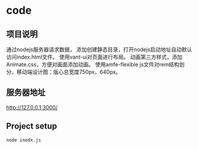 # code

## 项目说明
通过nodejs服务器请求数据， 添加创建静态目录，打开nodejs启动地址自动默认访问index.html文件。
使用vant-ui对页面进行布局。
动画第三方样式，添加Animate.css，方便对画面添加动画。
使用amfe-flexible js文件对rem结构划分，移动端设计图：版心总宽度750px，640px。
## 服务器地址
 http://127.0.0.1:3000/

## Project setup
```
node inedx.js
```


